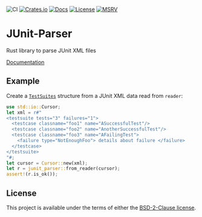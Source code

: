 ![CI](https://github.com/borisfaure/junit-parser/actions/workflows/ci.yml/badge.svg)
[![Crates.io](https://img.shields.io/crates/v/junit-parser.svg)](https://crates.io/crates/junit-parser)
[![Docs](https://docs.rs/junit_parser/badge.svg)](https://docs.rs/junit_parser/)
[![License](https://img.shields.io/badge/license-BSD--2--Clause-green.svg)](LICENSE.txt)
[![MSRV](https://img.shields.io/badge/rustc-1.56.0+-ab6000.svg)](https://blog.rust-lang.org/2021/10/21/Rust-1.56.0.html)

# JUnit-Parser

Rust library to parse JUnit XML files

[Documentation](https://docs.rs/junit_parser/)

## Example

Create a
[`TestSuites`](https://docs.rs/junit-parser/latest/junit_parser/struct.TestSuites.html) structure from a JUnit XML data read from `reader`:

```rust
use std::io::Cursor;
let xml = r#"
<testsuite tests="3" failures="1">
  <testcase classname="foo1" name="ASuccessfulTest"/>
  <testcase classname="foo2" name="AnotherSuccessfulTest"/>
  <testcase classname="foo3" name="AFailingTest">
    <failure type="NotEnoughFoo"> details about failure </failure>
  </testcase>
</testsuite>
"#;
let cursor = Cursor::new(xml);
let r = junit_parser::from_reader(cursor);
assert!(r.is_ok());
```

## License

This project is available under the terms of either the [BSD-2-Clause license](LICENSE.txt).
